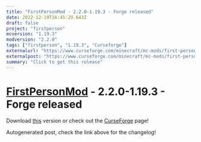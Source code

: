 ```yaml
---
title: "FirstPersonMod - 2.2.0-1.19.3 - Forge released"
date: 2022-12-10T16:45:29.643Z
draft: false
project: "firstperson"
mcversion: "1.19.3"
modversion: "2.2.0"
tags: ["firstperson", "1.19.3", "Curseforge"]
externalurl: "https://www.curseforge.com/minecraft/mc-mods/first-person-model/files/4160298"
externalpost: "https://www.curseforge.com/minecraft/mc-mods/first-person-model/files/4160298"
summary: "Click to get this release"
---
```

# [FirstPersonMod](/project/firstperson) - 2.2.0-1.19.3 - Forge released
Download [this](https://www.curseforge.com/minecraft/mc-mods/first-person-model/files/4160298) version or check out the [CurseForge](https://www.curseforge.com/minecraft/mc-mods/first-person-model) page!

Autogenerated post, check the link above for the changelog!

